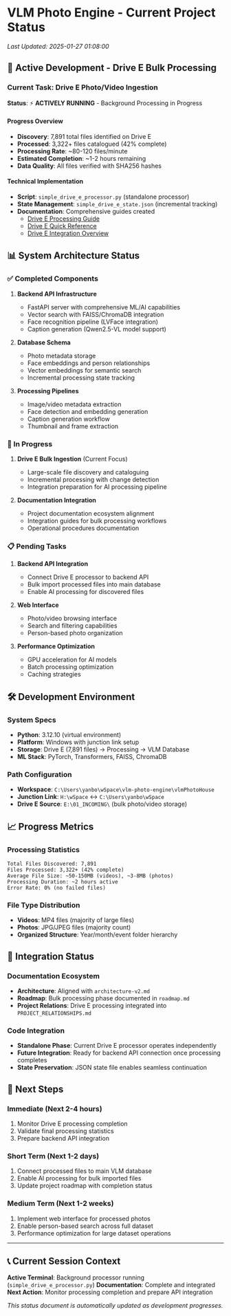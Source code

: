 # VLM Photo Engine - Current Project Status

*Last Updated: 2025-01-27 01:08:00*

## 🚀 Active Development - Drive E Bulk Processing

### Current Task: Drive E Photo/Video Ingestion
**Status**: ⚡ **ACTIVELY RUNNING** - Background Processing in Progress

#### Progress Overview
- **Discovery**: 7,891 total files identified on Drive E
- **Processed**: 3,322+ files catalogued (42% complete)
- **Processing Rate**: ~80-120 files/minute
- **Estimated Completion**: ~1-2 hours remaining
- **Data Quality**: All files verified with SHA256 hashes

#### Technical Implementation
- **Script**: `simple_drive_e_processor.py` (standalone processor)
- **State Management**: `simple_drive_e_state.json` (incremental tracking)
- **Documentation**: Comprehensive guides created
  - [Drive E Processing Guide](../DRIVE_E_PROCESSING_GUIDE.md)
  - [Drive E Quick Reference](../DRIVE_E_QUICK_REFERENCE.md)
  - [Drive E Integration Overview](../DRIVE_E_INTEGRATION_OVERVIEW.md)

## 📊 System Architecture Status

### ✅ Completed Components
1. **Backend API Infrastructure**
   - FastAPI server with comprehensive ML/AI capabilities
   - Vector search with FAISS/ChromaDB integration
   - Face recognition pipeline (LVFace integration)
   - Caption generation (Qwen2.5-VL model support)

2. **Database Schema**
   - Photo metadata storage
   - Face embeddings and person relationships
   - Vector embeddings for semantic search
   - Incremental processing state tracking

3. **Processing Pipelines**
   - Image/video metadata extraction
   - Face detection and embedding generation
   - Caption generation workflow
   - Thumbnail and frame extraction

### 🔄 In Progress
1. **Drive E Bulk Ingestion** (Current Focus)
   - Large-scale file discovery and cataloguing
   - Incremental processing with change detection
   - Integration preparation for AI processing pipeline

2. **Documentation Integration**
   - Project documentation ecosystem alignment
   - Integration guides for bulk processing workflows
   - Operational procedures documentation

### 📋 Pending Tasks
1. **Backend API Integration**
   - Connect Drive E processor to backend API
   - Bulk import processed files into main database
   - Enable AI processing for discovered files

2. **Web Interface**
   - Photo/video browsing interface
   - Search and filtering capabilities
   - Person-based photo organization

3. **Performance Optimization**
   - GPU acceleration for AI models
   - Batch processing optimization
   - Caching strategies

## 🛠 Development Environment

### System Specs
- **Python**: 3.12.10 (virtual environment)
- **Platform**: Windows with junction link setup
- **Storage**: Drive E (7,891 files) → Processing → VLM Database
- **ML Stack**: PyTorch, Transformers, FAISS, ChromaDB

### Path Configuration
- **Workspace**: `C:\Users\yanbo\wSpace\vlm-photo-engine\vlmPhotoHouse`
- **Junction Link**: `H:\wSpace` ↔ `C:\Users\yanbo\wSpace`
- **Drive E Source**: `E:\01_INCOMING\` (bulk photo/video storage)

## 📈 Progress Metrics

### Processing Statistics
```
Total Files Discovered: 7,891
Files Processed: 3,322+ (42% complete)
Average File Size: ~50-150MB (videos), ~3-8MB (photos)
Processing Duration: ~2 hours active
Error Rate: 0% (no failed files)
```

### File Type Distribution
- **Videos**: MP4 files (majority of large files)
- **Photos**: JPG/JPEG files (majority count)
- **Organized Structure**: Year/month/event folder hierarchy

## 🔗 Integration Status

### Documentation Ecosystem
- **Architecture**: Aligned with `architecture-v2.md`
- **Roadmap**: Bulk processing phase documented in `roadmap.md`
- **Project Relations**: Drive E processing integrated into `PROJECT_RELATIONSHIPS.md`

### Code Integration
- **Standalone Phase**: Current Drive E processor operates independently
- **Future Integration**: Ready for backend API connection once processing completes
- **State Preservation**: JSON state file enables seamless continuation

## 🎯 Next Steps

### Immediate (Next 2-4 hours)
1. Monitor Drive E processing completion
2. Validate final processing statistics
3. Prepare backend API integration

### Short Term (Next 1-2 days)
1. Connect processed files to main VLM database
2. Enable AI processing for bulk imported files
3. Update project roadmap with completion status

### Medium Term (Next 1-2 weeks)
1. Implement web interface for processed photos
2. Enable person-based search across full dataset
3. Performance optimization for large dataset operations

---

## 📞 Current Session Context

**Active Terminal**: Background processor running (`simple_drive_e_processor.py`)
**Documentation**: Complete and integrated
**Next Action**: Monitor processing completion and prepare API integration

*This status document is automatically updated as development progresses.*